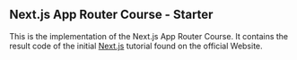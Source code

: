 ## Next.js App Router Course - Starter

This is the implementation of the Next.js App Router Course. It contains the result code of the initial [Next.js](https://nextjs.org/learn) tutorial found on the  official Website.
